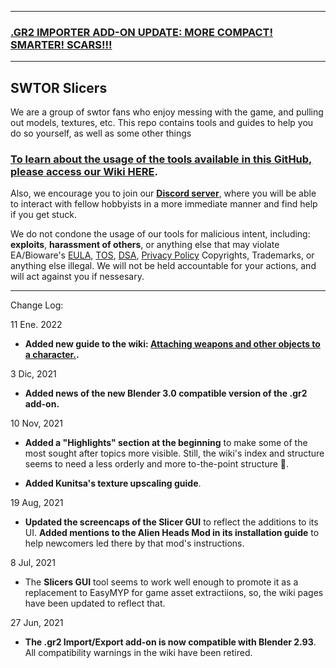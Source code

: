 ***
### [.GR2 IMPORTER ADD-ON UPDATE: MORE COMPACT! SMARTER! SCARS!!!](https://github.com/SWTOR-Slicers/Granny2-Plug-In-Blender-2.8x/blob/master/README.md)
***

## SWTOR Slicers

We are a group of swtor fans who enjoy messing with the game, and pulling out models, textures, etc. This repo contains tools and guides to help you do so yourself, as well as some other things

### **[To learn about the usage of the tools available in this GitHub, please access our Wiki HERE](https://github.com/SWTOR-Extractors-Modders-Dataminers/WikiPedia/wiki)**.

Also, we encourage you to join our **[Discord server](https://discord.gg/XfHFjSN)**, where you will be able to interact with fellow hobbyists in a more immediate manner and find help if you get stuck.


We do not condone the usage of our tools for malicious intent, including: **exploits**, **harassment of others**, or anything else that may violate EA/Bioware's [EULA](https://www.swtor.com/legalnotices/euala), [TOS](http://www.swtor.com/legalnotices/termsofservice), [DSA](https://www.swtor.com/legalnotices/digitalservicesagreement), [Privacy Policy](https://www.swtor.com/legalnotices/privacypolicy) Copyrights, Trademarks, or anything else illegal. We will not be held accountable for your actions, and will act against you if nessesary.


***

Change Log:

11 Ene. 2022
*  **Added new guide to the wiki: [Attaching weapons and other objects to a character.](https://github.com/SWTOR-Slicers/WikiPedia/wiki/Attaching-weapons-and-other-objects-to-a-character).**

3 Dic, 2021
*  **Added news of the new Blender 3.0 compatible version of the .gr2 add-on.**

10 Nov, 2021
* **Added a "Highlights" section at the beginning** to make some of the most sought after topics more visible. Still, the wiki's index and structure seems to need a less orderly and more to-the-point structure 🤔.

*  **Added Kunitsa's texture upscaling guide**.

19 Aug, 2021
*  **Updated the screencaps of the Slicer GUI** to reflect the additions to its UI. **Added mentions to the Alien Heads Mod in its installation guide** to help newcomers led there by that mod's instructions.

8 Jul, 2021
*  The **Slicers GUI** tool seems to work well enough to promote it as a replacement to EasyMYP for game asset extractiions, so, the wiki pages have been updated to reflect that.

27 Jun, 2021
*  **The .gr2 Import/Export add-on is now compatible with Blender 2.93**. All compatibility warnings in the wiki have been retired.
